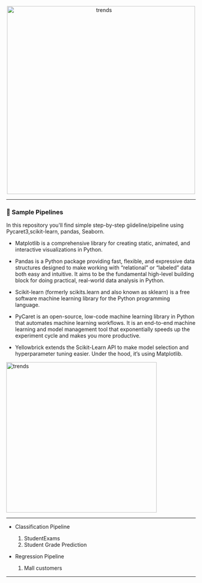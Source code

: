<p align="center"><img src= "https://media.licdn.com/dms/image/C4D12AQGghRyn5qRWvw/article-cover_image-shrink_600_2000/0/1650569186347?e=2147483647&v=beta&t=EYSCGxHADlRWjERxfyfiH6rYjRhBcvgwfiaOLkxkauI" alt ="trends" style='width:500px;'></p>

----
### 🧿 Sample Pipelines #

In this repository you'll find simple step-by-step giideline/pipeline using Pycaret3,scikit-learn, pandas, Seaborn.

- Matplotlib is a comprehensive library for creating static, animated, and interactive visualizations in Python.

- Pandas is a Python package providing fast, flexible, and expressive data structures designed to make working with “relational” or “labeled” data both easy and intuitive. It aims to be the fundamental high-level building block for doing practical, real-world data analysis in Python.

- Scikit-learn (formerly scikits.learn and also known as sklearn) is a free software machine learning library for the Python programming language.

- PyCaret is an open-source, low-code machine learning library in Python that automates machine learning workflows. It is an end-to-end machine learning and model management tool that exponentially speeds up the experiment cycle and makes you more productive.

- Yellowbrick extends the Scikit-Learn API to make model selection and hyperparameter tuning easier. Under the hood, it’s using Matplotlib.

<p align="left"><img src= "https://cloudit-eg.com/wp-content/uploads/2022/03/top-10-python-libraries-for-data-science.jpg" alt ="trends" style='width:400px;'></p>


----

* Classification Pipeline

  1. StudentExams
  2. Student Grade Prediction

* Regression Pipeline
  
  1. Mall customers


---
